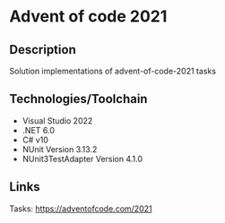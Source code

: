 # Advent of code 2021

## Description
Solution implementations of advent-of-code-2021 tasks

## Technologies/Toolchain
* Visual Studio 2022
* .NET 6.0
* C# v10
* NUnit Version 3.13.2
* NUnit3TestAdapter Version 4.1.0

## Links
Tasks: https://adventofcode.com/2021
